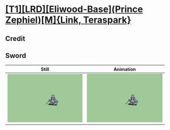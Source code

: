 # [\[T1\]\[LRD\]\[Eliwood-Base\]\(Prince Zephiel\)\[M\]{Link, Teraspark}](../)

## Credit


	
## Sword

| Still | Animation |
| :---: | :-------: |
| ![Sword still](./Sword_000.png) | ![Sword animation](./Sword.gif) |
